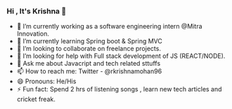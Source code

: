 ### Hi , It's Krishna 👋


- 🔭 I’m currently working as a software engineering intern @Mitra Innovation.
- 🌱 I’m currently learning Spring boot & Spring MVC
- 👯 I’m looking to collaborate on  freelance projects.
- 🤔 I’m looking for help with Full stack development of JS (REACT/NODE).
- 💬 Ask me about Javacript and tech related sttuffs
- 📫 How to reach me: Twitter - @rkrishnamohan96
- 😄 Pronouns: He/His
- ⚡ Fun fact: Spend 2 hrs of listening songs , learn new tech articles and cricket freak.

